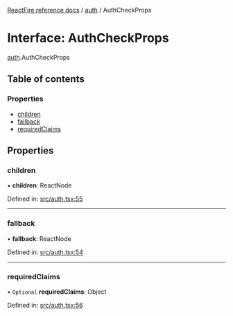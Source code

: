 [ReactFire reference docs](../README.md) / [auth](../modules/auth.md) / AuthCheckProps

# Interface: AuthCheckProps

[auth](../modules/auth.md).AuthCheckProps

## Table of contents

### Properties

- [children](auth.authcheckprops.md#children)
- [fallback](auth.authcheckprops.md#fallback)
- [requiredClaims](auth.authcheckprops.md#requiredclaims)

## Properties

### children

• **children**: ReactNode

Defined in: [src/auth.tsx:55](https://github.com/FirebaseExtended/reactfire/blob/main/src/auth.tsx#L55)

___

### fallback

• **fallback**: ReactNode

Defined in: [src/auth.tsx:54](https://github.com/FirebaseExtended/reactfire/blob/main/src/auth.tsx#L54)

___

### requiredClaims

• `Optional` **requiredClaims**: Object

Defined in: [src/auth.tsx:56](https://github.com/FirebaseExtended/reactfire/blob/main/src/auth.tsx#L56)
